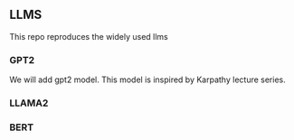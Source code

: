 ## LLMS

This repo reproduces the widely used llms


### GPT2

We will add gpt2 model. This model is inspired by Karpathy lecture series.

### LLAMA2
### BERT

